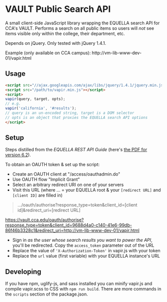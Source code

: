 # VAULT Public Search API

A small client-side JavaScript library wrapping the EQUELLA search API for CCA's VAULT. Performs a search on all public items so users will _not_ see items visible only within the college, their department, etc.

Depends on jQuery. Only tested with jQuery 1.4.1.

Example (only available on CCA campus): http://vm-lib-www-dev-01/vapir.html

## Usage

```html
<script src="//ajax.googleapis.com/ajax/libs/jquery/1.4.1/jquery.min.js"></script>
<script src="/path/to/vapir.min.js"></script>
<script>
vapir(query, target, opts);
// e.g.
vapir('california', '#results');
// query is an un-encoded string, target is a DOM selector
// opts is an object that proxies the EQUELLA search API options
</script>
```

## Setup

Steps distilled from the _EQUELLA REST API Guide_ (here's [the PDF for version 6.2](http://support.equella.com/downloads/6.2/Documentation/EQUELLA%206.2%20REST%20API%20Guide.pdf)).

To obtain an OAUTH token & set up the script:

- Create an OAUTH client at "/access/oauthadmin.do"
- Use OAUTH flow "Implicit Grant"
- Select an arbitrary redirect URI on one of your servers
- Visit this URL (where ... = your EQUELLA root & your `[redirect URL]` and `[client ID]` are filled in)

> .../oauth/authorise?response_type=token&client_id=[client id]&redirect_uri=[redirect URL]

https://vault.cca.edu/oauth/authorise?response_type=token&client_id=9688d4a0-c140-41e6-99db-86f46b3328c1&redirect_uri=http://vm-lib-www-dev-01/vapir.html

- Sign in _as the user whose search results you want to power the API_, you'll be redirected. Copy the `access_token` parameter out of the URL
- Replace the value of `'X-Authorization-Token'` in vapir.js with your token
- Replace the `url` value (first variable) with your EQUELLA instance's URL

## Developing

If you have npm, uglify-js, and sass installed you can minify vapir.js and compile vapir.scss to CSS with `npm run build`. There are more commands in the `scripts` section of the package.json.
